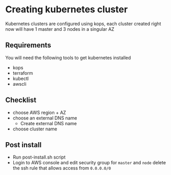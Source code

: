 # Creating kubernetes cluster
Kubernetes clusters are configured using kops, each cluster created right now will have 1 master and 3 nodes in a singular AZ

## Requirements
You will need the following tools to get kubernetes installed

- kops
- terraform
- kubectl
- awscli

## Checklist

- choose AWS region + AZ
- choose an external DNS name
    - Create external DNS name
- choose cluster name


## Post install
- Run post-install.sh script
- Login to AWS console and edit security group for `master` and `node` delete the ssh rule that allows access from `0.0.0.0/0`